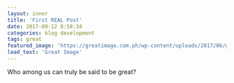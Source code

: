 ```yaml
---
layout: inner
title: 'First REAL Post'
date: 2017-09-12 8:58:34
categories: blog development
tags: great
featured_image: 'https://greatimage.com.ph/wp-content/uploads/2017/06/greatimage-logo.png'
lead_text: 'Great Image'
---
```


Who among us can truly be said to be great?
